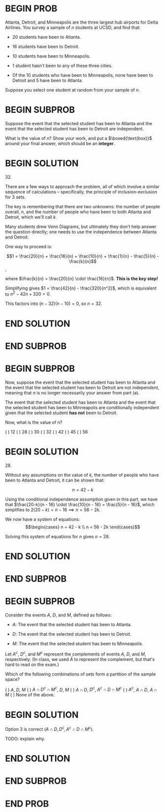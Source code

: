 # BEGIN PROB

Atlanta, Detroit, and Minneapolis are the three largest hub airports for
Delta Airlines. You survey a sample of $n$ students at UCSD, and find
that:

-   20 students have been to Atlanta.

-   16 students have been to Detroit.

-   10 students have been to Minneapolis.

-   1 student hasn't been to any of these three cities.

-   Of the 10 students who have been to Minneapolis, none have been to
    Detroit and 5 have been to Atlanta.

Suppose you select one student at random from your sample of $n$.

# BEGIN SUBPROB

Suppose the event that the selected student has been to Atlanta and the
event that the selected student has been to Detroit are independent.

What is the value of $n$? Show your work, and put a $\boxed{\text{box}}$
around your final answer, which should be an **integer**.

# BEGIN SOLUTION

$32$.

There are a few ways to approach the problem, all of which involve a similar sequence of calculations – specifically, the principle of inclusion-exclusion for 3 sets.

The key is remembering that there are two unknowns: the number of people overall, $n$, and the number of people who have been to both Atlanta and Detroit, which we'll call $k$.

Many students drew Venn Diagrams, but ultimately they don't help answer the question directly; one needs to use the independence between Atlanta and Detroit.

One way to proceed is:

$$1 = \frac{20}{n} + \frac{16}{n} + \frac{10}{n} + \frac{1}{n} - \frac{5}{n} - \frac{k}{n}$$,

where $\frac{k}{n} = \frac{20}{n} \cdot \frac{16}{n}$. **This is the key step!**

Simplifying gives $1 = \frac{42}{n} - \frac{320}{n^2}$, which is equivalent to $n^2 - 42n + 320 = 0$.

This factors into $(n - 32)(n - 10) = 0$, so $n = 32$.

# END SOLUTION

# END SUBPROB

# BEGIN SUBPROB

Now, suppose the event that the selected student has been to Atlanta and
the event that the selected student has been to Detroit are not
independent, meaning that $n$ is no longer necessarily your answer from
part (a).

The event that the selected student has been to Atlanta and the event
that the selected student has been to Minneapolis are conditionally
independent given that the selected student **has not** been to Detroit.

Now, what is the value of $n$?

( ) 12 
( ) 28 
( ) 30 
( ) 32 
( ) 42 
( ) 45 
( ) 56

# BEGIN SOLUTION

$28$.

Without any assumptions on the value of $k$, the number of people who have been to Atlanta and Detroit, it can be shown that:

$$n = 42 - k$$

Using the conditional independence assumption given in this part, we have that $\frac{20-k}{n - 16} \cdot \frac{10}{n - 16} = \frac{5}{n - 16}$, which simplifies to $2(20 - k) = n - 16 \implies n = 56 - 2k$.

We now have a system of equations:
$$\begin{cases}
n = 42 - k \\
n = 56 - 2k
\end{cases}$$

Solving this system of equations for $n$ gives $n = 28$.

# END SOLUTION

# END SUBPROB

# BEGIN SUBPROB

Consider the events $A$, $D$, and $M$, defined as follows:

-   $A$: The event that the selected student has been to Atlanta.

-   $D$: The event that the selected student has been to Detroit.

-   $M$: The event that the selected student has been to Minneapolis.

Let $A^c$, $D^c$, and $M^c$ represent the complements of events $A$,
$D$, and $M$, respectively. (In class, we used $\bar{A}$ to represent
the complement, but that's hard to read on the exam.)

Which of the following combinations of sets form a partition of the
sample space?

( ) $A$, $D$, $M$
( ) $A \cap D^c \cap M^c$, $D$, $M$
( ) $A \cap D$, $D^c$, $A^c \cap D \cap M^c$
( ) $A^c$, $A \cap D$, $A \cap M$
( ) None of the above.

# BEGIN SOLUTION

Option 3 is correct ($A \cap D, D^c, A^c \cap D \cap M^c$).

TODO: explain why.

# END SOLUTION

# END SUBPROB

# END PROB